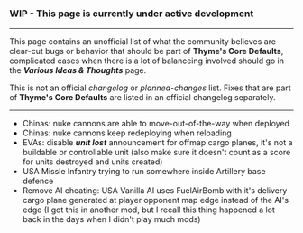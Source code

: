 ### WIP - This page is currently under active development

***

This page contains an unofficial list of what the community believes are clear-cut bugs or behavior that should be part of **Thyme's Core Defaults**, complicated cases when there is a lot of balanceing involved should go in the _**Various Ideas & Thoughts**_ page.

This is not an official _changelog_ or _planned-changes_ list. Fixes that are part of **Thyme's Core Defaults** are listed in an official changelog separately.

***

* Chinas: nuke cannons are able to move-out-of-the-way when deployed
* Chinas: nuke cannons keep redeploying when reloading
* EVAs: disable **_unit lost_** announcement for offmap cargo planes, it's not a buildable or controllable unit (also make sure it doesn't count as a score for units destroyed and units created)
* USA Missle Infantry trying to run somewhere inside Artillery base defence
* Remove AI cheating: USA Vanilla AI uses FuelAirBomb with it's delivery cargo plane generated at player opponent map edge instead of the AI's edge (I got this in another mod, but I recall this thing happened a lot back in the days when I didn't play much mods)
